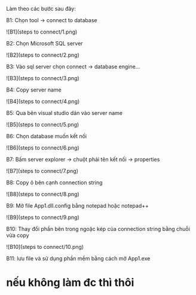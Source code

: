 Làm theo các bước sau đây:

B1: Chọn tool -> connect to database

![B1](steps to connect/1.png)

B2: Chọn Microsoft SQL server

![B2](steps to connect/2.png)

B3: Vào sql server chọn connect -> database engine...

![B3](steps to connect/3.png)

B4: Copy server name

![B4](steps to connect/4.png)

B5: Qua bên visual studio dán vào server name

![B5](steps to connect/5.png)

B6: Chọn database muốn kết nối

![B6](steps to connect/6.png)

B7: Bấm server explorer -> chuột phải tên kết nối -> properties

![B7](steps to connect/7.png)

B8: Copy ô bên cạnh connection string

![B8](steps to connect/8.png)

B9: Mở file App1.dll.config bằng notepad hoặc notepad++

![B9](steps to connect/9.png)

B10: Thay đổi phần bên trong ngoặc kép của connection string bằng chuỗi vừa copy

![B10](steps to connect/10.png)

B11: lưu file và sử dụng phần mềm bằng cách mở App1.exe

# nếu không làm đc thì thôi
